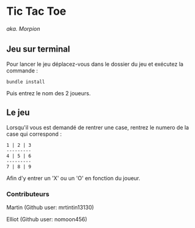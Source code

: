 # Tic Tac Toe

###### aka. Morpion



## Jeu sur terminal

Pour lancer le jeu déplacez-vous dans le dossier du jeu et exécutez la commande :

```
bundle install
```
Puis entrez le nom des 2 joueurs.

## Le jeu

Lorsqu'il vous est demandé de rentrer une case, rentrez le numero de la case qui correspond :

```
1 | 2 | 3
---------
4 | 5 | 6
---------
7 | 8 | 9
```

Afin d'y entrer un 'X' ou un 'O' en fonction du joueur.

### Contributeurs

Martin (Github user: mrtintin13130)

Elliot (Github user: nomoon456)
